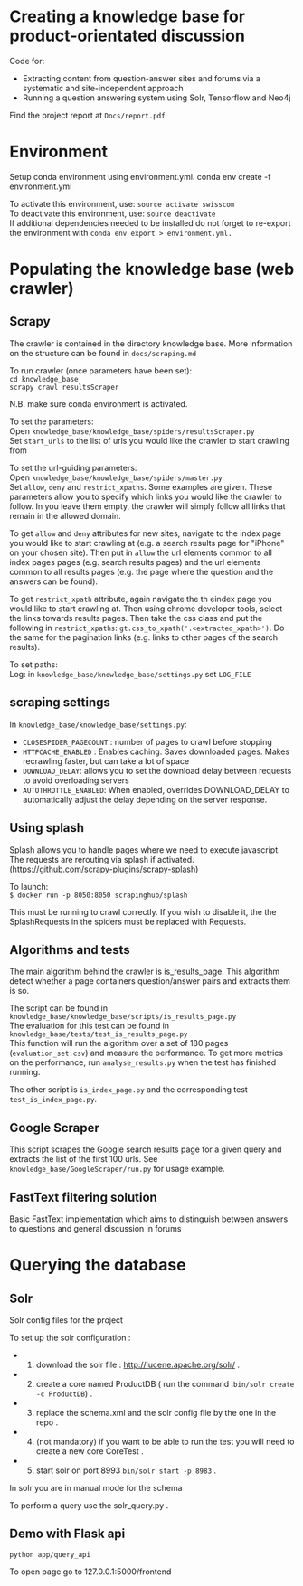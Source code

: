 # Creating a knowledge base for product-orientated discussion

Code for:
- Extracting content from question-answer sites and forums via a systematic and site-independent approach
- Running a question answering system using Solr, Tensorflow and Neo4j

Find the project report at `Docs/report.pdf`


# Environment

Setup conda environment using environment.yml.
conda env create -f environment.yml

To activate this environment, use: `source activate swisscom`  
To deactivate this environment, use: `source deactivate`  
If additional dependencies needed to be installed do not forget to re-export the environment with `conda env export > environment.yml.`


# Populating the knowledge base (web crawler)

## Scrapy

The crawler is contained in the directory knowledge base. More information on the structure can be found in `docs/scraping.md`

To run crawler (once parameters have been set):  
`cd knowledge_base`  
`scrapy crawl resultsScraper`  

N.B. make sure conda environment is activated.

To set the parameters:  
Open `knowledge_base/knowledge_base/spiders/resultsScraper.py`  
Set `start_urls` to the list of urls you would like the crawler to start crawling from  

To set the url-guiding parameters:  
Open `knowledge_base/knowledge_base/spiders/master.py`  
Set `allow`, `deny` and `restrict_xpaths`. Some examples are given. These parameters allow you to specify which links you would like the crawler to follow. In you leave them empty, the crawler will simply follow all links that remain in the allowed domain.

To get `allow` and `deny` attributes for new sites, navigate to the index page you would like to start crawling at (e.g. a search results page for "iPhone" on your chosen site). Then put in `allow` the url elements common to all index pages pages (e.g. search results pages) and the url elements common to all results pages (e.g. the page where the question and the answers can be found).

To get `restrict_xpath` attribute, again navigate the th eindex page you would like to start crawling at. Then using chrome developer tools, select the links towards results pages. Then take the css class and put the following in `restrict_xpaths`: `gt.css_to_xpath('.<extracted_xpath>')`. Do the same for the pagination links (e.g. links to other pages of the search results).

To set paths:  
Log: in `knowledge_base/knowledge_base/settings.py` set `LOG_FILE`

## scraping settings

In `knowledge_base/knowledge_base/settings.py`:  
- `CLOSESPIDER_PAGECOUNT` : number of pages to crawl before stopping
- `HTTPCACHE_ENABLED` : Enables caching. Saves downloaded pages. Makes recrawling faster, but can take a lot of space
- `DOWNLOAD_DELAY`: allows you to set the download delay between requests to avoid overloading servers
- `AUTOTHROTTLE_ENABLED`: When enabled, overrides DOWNLOAD_DELAY to automatically adjust the delay depending on the server response.

## Using splash

Splash allows you to handle pages where we need to execute javascript. The requests are rerouting via splash if activated.
(https://github.com/scrapy-plugins/scrapy-splash)

To launch:  
`$ docker run -p 8050:8050 scrapinghub/splash`

This must be running to crawl correctly. If you wish to disable it, the the SplashRequests in the spiders must be replaced with Requests.

## Algorithms and tests

The main algorithm behind the crawler is is_results_page. This algorithm detect whether a page containers question/answer pairs and extracts them is so.

The script can be found in `knowledge_base/knowledge_base/scripts/is_results_page.py`  
The evaluation for this test can be found in `knowledge_base/tests/test_is_results_page.py`  
This function will run the algorithm over a set of 180 pages  (`evaluation_set.csv`) and measure the performance. To get more metrics on the performance, run `analyse_results.py` when the test has finished running.

The other script is `is_index_page.py` and the corresponding test `test_is_index_page.py`.

## Google Scraper
This script scrapes the Google search results page for a given query and extracts the list of the first 100 urls.
See `knowledge_base/GoogleScraper/run.py` for usage example.

## FastText filtering solution

Basic FastText implementation which aims to distinguish between answers to questions and general discussion in forums

# Querying the database

## Solr
Solr config files for the project

To set up the solr configuration : 
- 1) download the solr file : http://lucene.apache.org/solr/ . 
- 2) create a core named ProductDB ( run the command :`bin/solr create -c ProductDB`) . 
- 3) replace the schema.xml and the solr config file by the one in the repo . 
- 4) (not mandatory) if you want to be able to run the test you will need to create a new core CoreTest . 
- 5) start solr on port 8993 `bin/solr start -p 8983` . 

In solr you are in manual mode for the schema   

To perform a query use the solr_query.py . 



## Demo with Flask api

`python app/query_api`

To open page go to 127.0.0.1:5000/frontend
